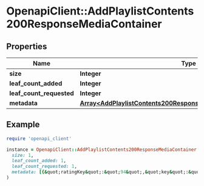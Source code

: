 # OpenapiClient::AddPlaylistContents200ResponseMediaContainer

## Properties

| Name | Type | Description | Notes |
| ---- | ---- | ----------- | ----- |
| **size** | **Integer** |  | [optional] |
| **leaf_count_added** | **Integer** |  | [optional] |
| **leaf_count_requested** | **Integer** |  | [optional] |
| **metadata** | [**Array&lt;AddPlaylistContents200ResponseMediaContainerMetadataInner&gt;**](AddPlaylistContents200ResponseMediaContainerMetadataInner.md) |  | [optional] |

## Example

```ruby
require 'openapi_client'

instance = OpenapiClient::AddPlaylistContents200ResponseMediaContainer.new(
  size: 1,
  leaf_count_added: 1,
  leaf_count_requested: 1,
  metadata: [{&quot;ratingKey&quot;:&quot;94&quot;,&quot;key&quot;:&quot;/playlists/94/items&quot;,&quot;guid&quot;:&quot;com.plexapp.agents.none://972e3047-83d6-4848-a000-261f0af26ba2&quot;,&quot;type&quot;:&quot;playlist&quot;,&quot;title&quot;:&quot;A great playlist&quot;,&quot;summary&quot;:&quot;One of my great playlists&quot;,&quot;smart&quot;:false,&quot;playlistType&quot;:&quot;video&quot;,&quot;composite&quot;:&quot;/playlists/94/composite/1705800070&quot;,&quot;duration&quot;:423000,&quot;leafCount&quot;:3,&quot;addedAt&quot;:1705716458,&quot;updatedAt&quot;:1705800070}]
)
```

